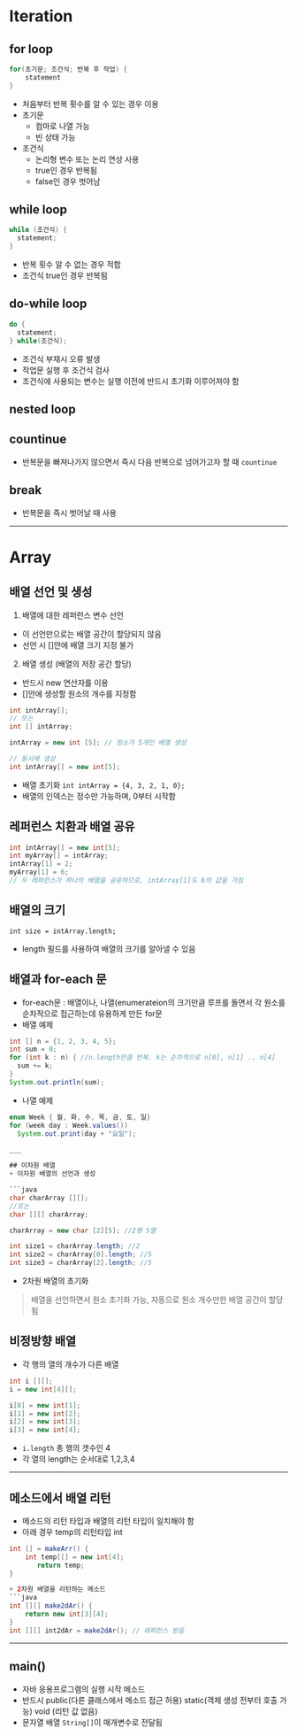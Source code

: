 # Iteration
## __for__ loop
```java
for(초기문; 조건식; 반복 후 작업) {
    statement
}
```
+ 처음부터 반복 횟수를 알 수 있는 경우 이용
+ 초기문
  + 컴마로 나열 가능
  + 빈 상태 가능  
+ 조건식
  + 논리형 변수 또는 논리 연상 사용
  + true인 경우 반복됨
  + false인 경우 벗어남

## __while__ loop
```java
while (조건식) {
  statement;
}
```
+ 반복 횟수 알 수 없는 경우 적합
+ 조건식 true인 경우 반복됨

## __do-while__ loop
```java
do {
  statement;
} while(조건식);
```
+ 조건식 부재시 오류 발생
+ 작업문 실행 후 조건식 검사
+ 조건식에 사용되는 변수는 실행 이전에 반드시 초기화 이루어져야 함

## nested loop
## countinue
+ 반복문을 빠져나가지 않으면서 즉시 다음 반복으로 넘어가고자 할 때 `countinue`
## break
+ 반복문을 즉시 벗어날 때 사용

___

# Array
## 배열 선언 및 생성
1. 배열에 대한 레퍼런스 변수 선언
  + 이 선언만으로는 배열 공간이 할당되지 않음
  + 선언 시 []안에 배열 크기 지정 불가
  
2. 배열 생성 (배열의 저장 공간 할당)
  + 반드시 new 연산자를 이용
  + []안에 생성할 원소의 개수를 지정함
   
```java
int intArray[];
// 또는
int [] intArray;

intArray = new int [5]; // 원소가 5개인 배열 생성

// 동시에 생성
int intArray[] = new int[5];
```
+ 배열 초기화 `int intArray = {4, 3, 2, 1, 0};`
+ 배열의 인덱스는 정수만 가능하며, 0부터 시작함

## 레퍼런스 치환과 배열 공유
```java
int intArray[] = new int[5];
int myArray[] = intArray;
intArray[1] = 2;
myArray[1] = 6;
// 두 레퍼런스가 하나의 배열을 공유하므로, intArray[1]도 6의 값을 가짐
```

## 배열의 크기
```int size = intArray.length;```
+ length 필드를 사용하여 배열의 크기를 알아낼 수 있음

## 배열과 for-each 문
+ for-each문 : 배열이나, 나열(enumerateion의 크기만큼 루프를 돌면서 각 원소를 순차적으로 접근하는데 유용하게 만든 for문
+ 배열 예제
```java
int [] n = {1, 2, 3, 4, 5};
int sum = 0;
for (int k : n) { //n.length만큼 반복. k는 순차적으로 n[0], n[1] .. n[4]
  sum += k;
}
System.out.println(sum);
```
+ 나열 예제
```java
enum Week { 월, 화, 수, 목, 금, 토, 일}
for (week day : Week.values())
  System.out.print(day + "요일");

___

## 이차원 배열 
+ 이차원 배열의 선언과 생성

```java
char charArray [][];
//또는
char [][] charArray;

charArray = new char [2][5]; //2행 5열

int size1 = charArray.length; //2
int size2 = charArray[0].length; //5
int size3 = charArray[2].length; //5
```

+ 2차원 배열의 초기화

> 배열을 선언하면서 원소 초기화 가능, 자동으로 원소 개수만한 배열 공간이 할당됨

## 비정방향 배열 
+ 각 행의 열의 개수가 다른 배열
```java
int i [][];
i = new int[4][];

i[0] = new int[1];
i[1] = new int[2];
i[2] = new int[3];
i[3] = new int[4];
```
+ `i.length` 총 행의 갯수인 4
+ 각 열의 length는 순서대로 1,2,3,4

___
## 메소드에서 배열 리턴
+ 메소드의 리턴 타입과 배열의 리턴 타입이 일치해야 함
+ 아래 경우 temp의 리턴타입 int
```java
int [] = makeArr() {
    int temp[[] = new int[4];
       return temp;
}

+ 2차원 배열을 리턴하는 메소드
```java
int [][] make2dAr() {
    return new int[3][4];
}
int [][] int2dAr = make2dAr(); // 레퍼런스 받음
```

___

## main() 
+ 자바 응용프로그램의 실행 시작 메소드
+ 반드시 public(다른 클래스에서 메소드 접근 허용) static(객체 생성 전부터 호출 가능) void (리턴 값 없음)
+ 문자열 배열 `String[]`이 매개변수로 전달됨
